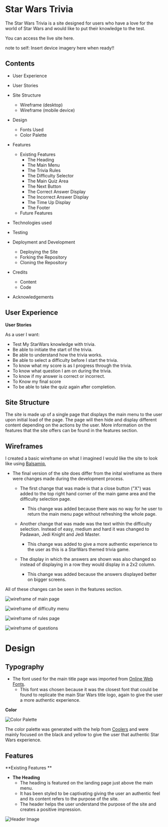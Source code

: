 

# Star Wars Trivia
The Star Wars Trivia is a site designed for users who have a love for the world of Star Wars and would like to put their knowledge to the test.

You can access the live site here.


note to self: Insert device imagery here when ready!!

## Contents

 - User Experience
 - User Stories 
 
 - Site Structure
	- Wireframe (desktop)
	- Wireframe (mobile device)
   
 - Design
	 - Fonts Used
	 - Color Palette

 - Features
	 - Existing Features
		 - The Heading
		 - The Main Menu
		 - The Trivia Rules
		 - The Difficulty Selector
		 - The Main Quiz Area
		 - The Next Button
		 - The Correct Answer Display
		 - The Incorrect Answer Display
		 - The Time Up Display
		 - The Footer
	 - Future Features
	 
 - Technologies used

 - Testing

 - Deployment and Development
	 - Deploying the Site
	 - Forking the Repository
	 - Cloning the Repository

 - Credits
	 - Content
	 - Code

 - Acknowledgements

## User Experience

**User Stories**

As a user I want:

 - Test My StarWars knowledge with trivia.
 - Be able to initiate the start of the trivia.
 - Be able to understand how the trivia works.
 - Be able to select a difficulty before I start the trivia.
 - To know what my score is as I progress through the trivia.
 - To know what question I am on during the trivia.
 - To know if my answer is correct or incorrect.
 - To Know my final score
 - To be able to take the quiz again after completion.

## Site Structure
 The site is made up of a single page that displays the main menu to the user upon initial load of the page. The page will then hide and display different content depending on the actions by the user. More information on the features that the site offers can be found in the features section.

## Wireframes

I created a basic wireframe on what I imagined I would like the site to look like using [Balsamiq.](https://balsamiq.com/)

 - The final version of the site does differ from the inital wireframe  as there were changes made during the development process.
	 - The first change that was made is that a close button ("X") was added to the top right hand corner of the main game area and the difficulty selection page.
	
		 - This change was added because there was no way for he user to return the main menu page without refreshing the whole page.
	 - Another change that was made was the text within the difficulty selection. Instead of easy, medium and hard it was changed to Padawan, Jedi Knight and Jedi Master.
		 - This change was added to give a more authentic experience to the user as this is a StarWars themed trivia game.
	 - The display in which the answers are shown was also changed so instead of displaying in a row they would display in a 2x2 column. 
		 - This change was added because the answers displayed better on bigger screens.

All of these changes can be seen in the features section.

![wireframe of main page](https://github.com/GreenNinjaBoy/Star-Wars-Trivia-PP2/blob/main/assets/readme-images/wireframe-main-page.webp.png?raw=true)

![wireframe of difficulty menu](https://github.com/GreenNinjaBoy/Star-Wars-Trivia-PP2/blob/main/assets/readme-images/wireframe-difficulty.webp.png?raw=true)

![wireframe of rules page](https://github.com/GreenNinjaBoy/Star-Wars-Trivia-PP2/blob/main/assets/readme-images/wireframe-rules.webp.png?raw=true)

![wireframe of questions](https://github.com/GreenNinjaBoy/Star-Wars-Trivia-PP2/blob/main/assets/readme-images/wireframe-questions.webp.png?raw=true)
# Design

## Typography

 - The font used for the main title page was imported from [Online Web Fonts](@import%20url%28%27https://db.onlinewebfonts.com/c/0c724f6aa457310440cf8949c615cbd7?family=Star%20Jedi%20V2%27%29;).
	 - This font was chosen because it was the closest font that could be found to replicate the main Star Wars title logo, again to give the user a more authentic experience.

**Color**

![Color Palette](https://github.com/GreenNinjaBoy/Star-Wars-Trivia-PP2/blob/main/assets/readme-images/color-palette.webp.png?raw=true)

The color palette was generated with the help from [Coolers](https://coolors.co/) and were mainly focused on the black and yellow to give the user that authentic Star Wars experience.


## Features

**Existing Features **

 - **The Heading**
	 - The heading is featured on the landing page just above the main menu.
	 - It has been styled to be captivating giving the user an authentic feel and its content refers to the purpose of the site.
	 - The header helps the user understand the purpose of the site and creates a positive impression.

![Header Image](https://github.com/GreenNinjaBoy/Star-Wars-Trivia-PP2/blob/main/assets/readme-images/main-header.png?raw=true)